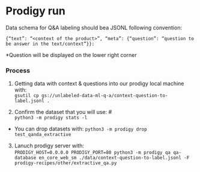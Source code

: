 # Prodigy run

Data schema for Q&A labeling should bea JSONL following convention:

```
{“text”: “<context of the product>”, “meta”: {“question”: “question to be answer in the text/context”}}:
``` 
\*Question will be displayed on the lower right corner

### Process
1. Getting data with context & questions into our prodigy local machine with: <br>
`gsutil cp gs://unlabeled-data-ml-q-a/context-question-to-label.jsonl . `

2. Confirm the dataset that you will use: # <br>
`python3 -m prodigy stats -l`
  - You can drop datasets with: `python3 -m prodigy drop test_qanda_extractive` 

3. Lanuch prodigy server with: <br>
`PRODIGY_HOST=0.0.0.0 PRODIGY_PORT=80 python3 -m prodigy qa qa-database en_core_web_sm ./data/context-question-to-label.jsonl -F prodigy-recipes/other/extractive_qa.py`
